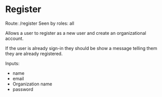 # Register
Route: /register
Seen by roles: all

Allows a user to register as a new user and create an organizational account.

If the user is already sign-in they should be show a message telling them they are already registered.

Inputs:
- name
- email
- Organization name
- password